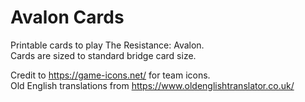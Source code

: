 # Avalon Cards

Printable cards to play The Resistance: Avalon.\
Cards are sized to standard bridge card size.

Credit to <https://game-icons.net/> for team icons.\
Old English translations from <https://www.oldenglishtranslator.co.uk/>
